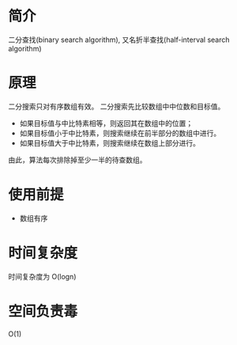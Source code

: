 # 简介

二分查找(binary search algorithm), 又名折半查找(half-interval search algorithm)

# 原理

二分搜索只对有序数组有效。
二分搜索先比较数组中中位数和目标值。

- 如果目标值与中比特素相等，则返回其在数组中的位置；
- 如果目标值小于中比特素，则搜索继续在前半部分的数组中进行。
- 如果目标值大于中比特素，则搜索继续在数组上部分进行。

由此，算法每次排除掉至少一半的待查数组。

# 使用前提

- 数组有序

# 时间复杂度

时间复杂度为 O(logn)

# 空间负责毒

O(1)
